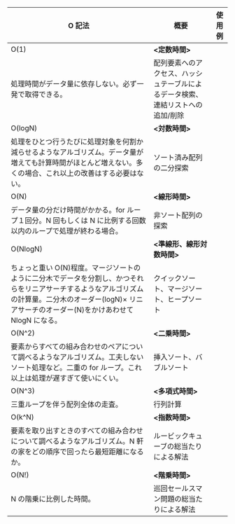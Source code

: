 | O 記法                                                                                                                                                                                                    | 概要                                                                            | 使用例 |
| --------------------------------------------------------------------------------------------------------------------------------------------------------------------------------------------------------- | ------------------------------------------------------------------------------- | ------ |
| O(1)                                                                                                                                                                                                      | **<定数時間>**                                                                  |
| 処理時間がデータ量に依存しない。必ず一発で取得できる。                                                                                                                                                    | 配列要素へのアクセス、ハッシュテーブルによるデータ検索、連結リストへの追加/削除 |
| O(logN)                                                                                                                                                                                                   | **<対数時間>**                                                                  |
| 処理をひとつ行うたびに処理対象を何割か減らせるようなアルゴリズム。データ量が増えても計算時間がほとんど増えない。多くの場合、これ以上の改善はする必要はない。                                              | ソート済み配列の二分探索                                                        |
| O(N)                                                                                                                                                                                                      | **<線形時間>**                                                                  |
| データ量の分だけ時間がかかる。for ループ１回分。N 回もしくは N に比例する回数以内のループで処理が終わる場合。                                                                                             | 非ソート配列の探索                                                              |
| O(NlogN)                                                                                                                                                                                                  | **<準線形、線形対数時間>**                                                      |
| ちょっと重い O(N)程度。マージソートのように二分木でデータを分割し、かつそれらをリニアサーチするようなアルゴリズムの計算量。二分木のオーダー(logN)× リニアサーチのオーダー(N)をかけあわせて NlogN になる。 | クイックソート、マージソート、ヒープソート                                      |
| O(N^2)                                                                                                                                                                                                    | **<二乗時間>**                                                                  |
| 要素からすべての組み合わせのペアについて調べるようなアルゴリズム。工夫しないソート処理など。二重の for ループ。これ以上は処理が遅すぎて使いにくい。                                                       | 挿入ソート、バブルソート                                                        |
| O(N^3)                                                                                                                                                                                                    | **<多項式時間>**                                                                |
| 三重ループを伴う配列全体の走査。                                                                                                                                                                          | 行列計算                                                                        |
| O(k^N)                                                                                                                                                                                                    | **<指数時間>**                                                                  |
| 要素を取り出すときのすべての組み合わせについて調べるようなアルゴリズム。N 軒の家をどの順序で回ったら最短距離になるか。                                                                                    | ルービックキューブの総当たりによる解法                                          |
| O(N!)                                                                                                                                                                                                     | **<階乗時間>**                                                                  |
| N の階乗に比例した時間。                                                                                                                                                                                  | 巡回セールスマン問題の総当たりによる解法                                        |
